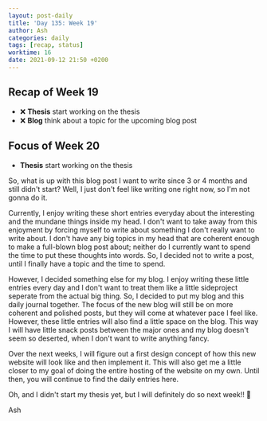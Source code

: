 ```yaml
---
layout: post-daily
title: 'Day 135: Week 19'
author: Ash
categories: daily
tags: [recap, status]
worktime: 16
date: 2021-09-12 21:50 +0200
---
```

## Recap of Week 19

- ❌ **Thesis** start working on the thesis
- ❌ **Blog** think about a topic for the upcoming blog post

## Focus of Week 20

- **Thesis** start working on the thesis

So, what is up with this blog post I want to write since 3 or 4 months and still didn't start? Well, I just don't feel like writing one right now, so I'm not gonna do it. 

Currently, I enjoy writing these short entries everyday about the interesting and the mundane things inside my head. I don't want to take away from this enjoyment by forcing myself to write about something I don't really want to write about. I don't have any big topics in my head that are coherent enough to make a full-blown blog post about; neither do I currently want to spend the time to put these thoughts into words. So, I decided not to write a post, until I finally have a topic and the time to spend.

However, I decided something else for my blog. I enjoy writing these little entries every day and I don't want to treat them like a little sideproject seperate from the actual big thing. So, I decided to put my blog and this daily journal together. The focus of the new blog will still be on more coherent and polished posts, but they will come at whatever pace I feel like. However, these little entries will also find a little space on the blog. This way I will have little snack posts between the major ones and my blog doesn't seem so deserted, when I don't want to write anything fancy.

Over the next weeks, I will figure out a first design concept of how this new website will look like and then implement it. This will also get me a little closer to my goal of doing the entire hosting of the website on my own. Until then, you will continue to find the daily entries here.

Oh, and I didn't start my thesis yet, but I will definitely do so next week!! 😬

Ash
